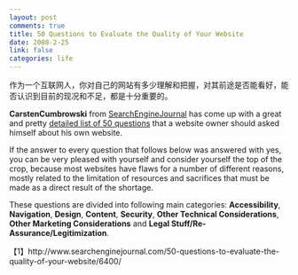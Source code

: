 ```yaml
--- 
layout: post
comments: true
title: 50 Questions to Evaluate the Quality of Your Website
date: 2008-2-25
link: false
categories: life
---
```

<p>作为一个互联网人，你对自己的网站有多少理解和把握，对其前途是否能看好，能否认识到目前的现况和不足，都是十分重要的。</p>
<p><strong>CarstenCumbrowski</strong> from <a target="_blank" title="50 Questions to Evaluate the Quality of Your Website" href="http://www.searchenginejournal.com/50-questions-to-evaluate-the-quality-of-your-website/6400/">SearchEngineJournal</a> has come up with a great and pretty <a target="_blank" title="50 Questions to Evaluate the Quality of Your Website" href="http://www.searchenginejournal.com/50-questions-to-evaluate-the-quality-of-your-website/6400/">detailed list of 50 questions</a> that a website owner should asked himself about his own website.</p>
<p>If the answer to every question that follows below was answered with yes, you can be very pleased with yourself and consider yourself the top of the crop, because most websites have flaws for a number of different reasons, mostly related to the limitation of resources and sacrifices that must be made as a direct result of the shortage.</p>
<p>These questions are divided into following main categories: <strong>Accessibility</strong>, <strong>Navigation</strong>, <strong>Design</strong>, <strong>Content</strong>, <strong>Security</strong>, <strong>Other Technical Considerations</strong>, <strong>Other Marketing Considerations</strong> and <strong>Legal Stuff/Re-Assurance/Legitimization</strong>.</p>
<p>【1】http://www.searchenginejournal.com/50-questions-to-evaluate-the-quality-of-your-website/6400/</p>
